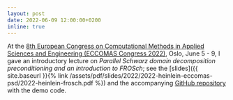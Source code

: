 ```yaml
---
layout: post
date: 2022-06-09 12:00:00+0200
inline: true
---
```


At the [8th European Congress on Computational Methods in Applied Sciences and Engineering (ECCOMAS Congress 2022)](https://www.eccomas2022.org/frontal/), Oslo, June 5 - 9, I gave an introductory lecture on *Parallel Schwarz domain decomposition preconditioning and an introduction to FROSch*; see the [slides]({{ site.baseurl }}{% link /assets/pdf/slides/2022/2022-heinlein-eccomas-psd/2022-heinlein-frosch.pdf %}) and the accompanying [GitHub repository](https://github.com/searhein/frosch-demo) with the demo code.
